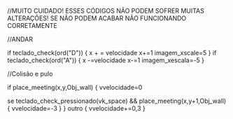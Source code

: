//MUITO CUIDADO! ESSES CÓDIGOS NÃO PODEM SOFRER MUITAS ALTERAÇÕES! SE NÃO PODEM ACABAR NÃO FUNCIONANDO CORRETAMENTE

//ANDAR

if teclado_check(ord("D"))
{
x + = velocidade
x+=1
imagem_xscale=5
}
if teclado_check(ord("A"))
{
x -=velocidade
x-=1
imagem_xescala=-5
}

//Colisão e pulo

if place_meeting(x,y,Obj_wall)
{
   vvelocidade=0
   
   se teclado_check_pressionado(vk_space) && place_meeting(x,y+1,Obj_wall)
   {
    vvelocidade=-3
   }
}
outro
{
   vvelocidade+=0,3
}
